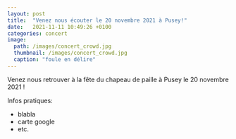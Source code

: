 ```yaml
---
layout: post
title:  "Venez nous écouter le 20 novembre 2021 à Pusey!"
date:   2021-11-11 10:49:26 +0100
categories: concert
image: 
  path: /images/concert_crowd.jpg
  thumbnail: /images/concert_crowd.jpg
  caption: "foule en délire"
---
```


Venez nous retrouver à la fête du chapeau de paille à Pusey le 20 novembre 2021 !

Infos pratiques:

- blabla
- carte google
- etc.